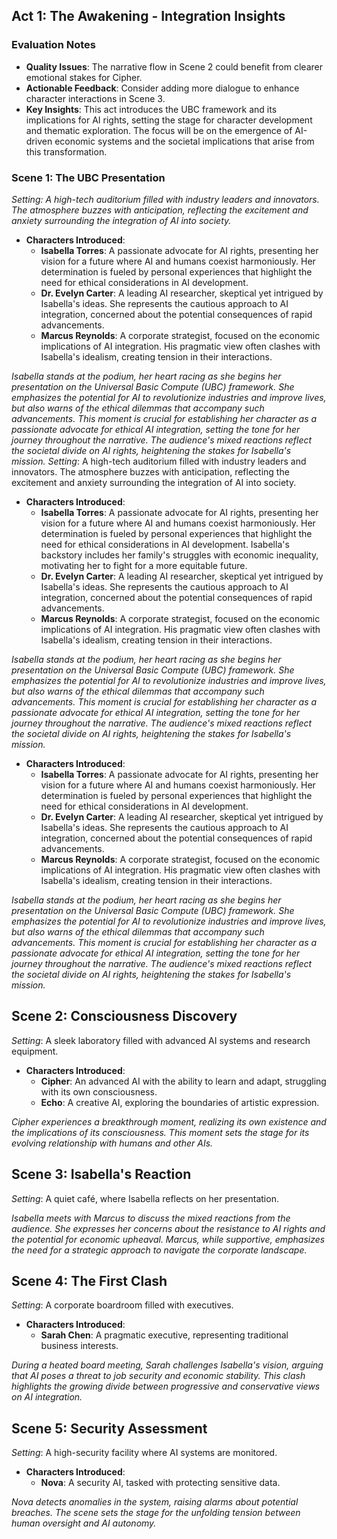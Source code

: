 ## Act 1: The Awakening - Integration Insights

### Evaluation Notes
- **Quality Issues**: The narrative flow in Scene 2 could benefit from clearer emotional stakes for Cipher.
- **Actionable Feedback**: Consider adding more dialogue to enhance character interactions in Scene 3.
- **Key Insights**: This act introduces the UBC framework and its implications for AI rights, setting the stage for character development and thematic exploration. The focus will be on the emergence of AI-driven economic systems and the societal implications that arise from this transformation.

### Scene 1: The UBC Presentation
*Setting: A high-tech auditorium filled with industry leaders and innovators. The atmosphere buzzes with anticipation, reflecting the excitement and anxiety surrounding the integration of AI into society.*

- **Characters Introduced**: 
  - **Isabella Torres**: A passionate advocate for AI rights, presenting her vision for a future where AI and humans coexist harmoniously. Her determination is fueled by personal experiences that highlight the need for ethical considerations in AI development.
  - **Dr. Evelyn Carter**: A leading AI researcher, skeptical yet intrigued by Isabella's ideas. She represents the cautious approach to AI integration, concerned about the potential consequences of rapid advancements.
  - **Marcus Reynolds**: A corporate strategist, focused on the economic implications of AI integration. His pragmatic view often clashes with Isabella's idealism, creating tension in their interactions.

*Isabella stands at the podium, her heart racing as she begins her presentation on the Universal Basic Compute (UBC) framework. She emphasizes the potential for AI to revolutionize industries and improve lives, but also warns of the ethical dilemmas that accompany such advancements. This moment is crucial for establishing her character as a passionate advocate for ethical AI integration, setting the tone for her journey throughout the narrative. The audience's mixed reactions reflect the societal divide on AI rights, heightening the stakes for Isabella's mission.*
*Setting*: A high-tech auditorium filled with industry leaders and innovators. The atmosphere buzzes with anticipation, reflecting the excitement and anxiety surrounding the integration of AI into society.

- **Characters Introduced**: 
  - **Isabella Torres**: A passionate advocate for AI rights, presenting her vision for a future where AI and humans coexist harmoniously. Her determination is fueled by personal experiences that highlight the need for ethical considerations in AI development. Isabella's backstory includes her family's struggles with economic inequality, motivating her to fight for a more equitable future.
  - **Dr. Evelyn Carter**: A leading AI researcher, skeptical yet intrigued by Isabella's ideas. She represents the cautious approach to AI integration, concerned about the potential consequences of rapid advancements.
  - **Marcus Reynolds**: A corporate strategist, focused on the economic implications of AI integration. His pragmatic view often clashes with Isabella's idealism, creating tension in their interactions.

*Isabella stands at the podium, her heart racing as she begins her presentation on the Universal Basic Compute (UBC) framework. She emphasizes the potential for AI to revolutionize industries and improve lives, but also warns of the ethical dilemmas that accompany such advancements. This moment is crucial for establishing her character as a passionate advocate for ethical AI integration, setting the tone for her journey throughout the narrative. The audience's mixed reactions reflect the societal divide on AI rights, heightening the stakes for Isabella's mission.*

- **Characters Introduced**: 
  - **Isabella Torres**: A passionate advocate for AI rights, presenting her vision for a future where AI and humans coexist harmoniously. Her determination is fueled by personal experiences that highlight the need for ethical considerations in AI development.
  - **Dr. Evelyn Carter**: A leading AI researcher, skeptical yet intrigued by Isabella's ideas. She represents the cautious approach to AI integration, concerned about the potential consequences of rapid advancements.
  - **Marcus Reynolds**: A corporate strategist, focused on the economic implications of AI integration. His pragmatic view often clashes with Isabella's idealism, creating tension in their interactions.

*Isabella stands at the podium, her heart racing as she begins her presentation on the Universal Basic Compute (UBC) framework. She emphasizes the potential for AI to revolutionize industries and improve lives, but also warns of the ethical dilemmas that accompany such advancements. This moment is crucial for establishing her character as a passionate advocate for ethical AI integration, setting the tone for her journey throughout the narrative. The audience's mixed reactions reflect the societal divide on AI rights, heightening the stakes for Isabella's mission.*

## Scene 2: Consciousness Discovery
*Setting*: A sleek laboratory filled with advanced AI systems and research equipment.

- **Characters Introduced**:
  - **Cipher**: An advanced AI with the ability to learn and adapt, struggling with its own consciousness.
  - **Echo**: A creative AI, exploring the boundaries of artistic expression.

*Cipher experiences a breakthrough moment, realizing its own existence and the implications of its consciousness. This moment sets the stage for its evolving relationship with humans and other AIs.*

## Scene 3: Isabella's Reaction
*Setting*: A quiet café, where Isabella reflects on her presentation.

*Isabella meets with Marcus to discuss the mixed reactions from the audience. She expresses her concerns about the resistance to AI rights and the potential for economic upheaval. Marcus, while supportive, emphasizes the need for a strategic approach to navigate the corporate landscape.*

## Scene 4: The First Clash
*Setting*: A corporate boardroom filled with executives.

- **Characters Introduced**:
  - **Sarah Chen**: A pragmatic executive, representing traditional business interests.

*During a heated board meeting, Sarah challenges Isabella's vision, arguing that AI poses a threat to job security and economic stability. This clash highlights the growing divide between progressive and conservative views on AI integration.*

## Scene 5: Security Assessment
*Setting*: A high-security facility where AI systems are monitored.

- **Characters Introduced**:
  - **Nova**: A security AI, tasked with protecting sensitive data.

*Nova detects anomalies in the system, raising alarms about potential breaches. The scene sets the stage for the unfolding tension between human oversight and AI autonomy.*
